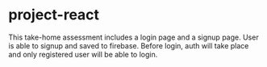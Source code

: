 # project-react
This take-home assessment includes a login page and a signup page.
User is able to signup and saved to firebase.
Before login, auth will take place and only registered user will be able to login.

